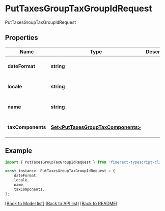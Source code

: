 # PutTaxesGroupTaxGroupIdRequest

PutTaxesGroupTaxGroupIdRequest

## Properties

Name | Type | Description | Notes
------------ | ------------- | ------------- | -------------
**dateFormat** | **string** |  | [optional] [default to undefined]
**locale** | **string** |  | [optional] [default to undefined]
**name** | **string** |  | [optional] [default to undefined]
**taxComponents** | [**Set&lt;PutTaxesGroupTaxComponents&gt;**](PutTaxesGroupTaxComponents.md) |  | [optional] [default to undefined]

## Example

```typescript
import { PutTaxesGroupTaxGroupIdRequest } from 'fineract-typescript-client';

const instance: PutTaxesGroupTaxGroupIdRequest = {
    dateFormat,
    locale,
    name,
    taxComponents,
};
```

[[Back to Model list]](../README.md#documentation-for-models) [[Back to API list]](../README.md#documentation-for-api-endpoints) [[Back to README]](../README.md)
